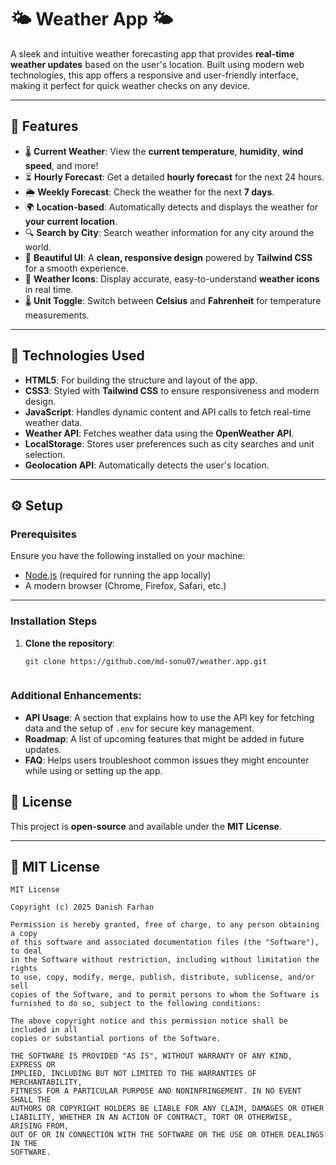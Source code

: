 # 🌤️ Weather App 🌤️

A sleek and intuitive weather forecasting app that provides **real-time weather updates** based on the user's location. Built using modern web technologies, this app offers a responsive and user-friendly interface, making it perfect for quick weather checks on any device.

---

## 📱 Features

- 🌡️ **Current Weather**: View the **current temperature**, **humidity**, **wind speed**, and more!
- ⏳ **Hourly Forecast**: Get a detailed **hourly forecast** for the next 24 hours.
- 🌦️ **Weekly Forecast**: Check the weather for the next **7 days**.
- 🌍 **Location-based**: Automatically detects and displays the weather for **your current location**.
- 🔍 **Search by City**: Search weather information for any city around the world.
- 💅 **Beautiful UI**: A **clean, responsive design** powered by **Tailwind CSS** for a smooth experience.
- 🌈 **Weather Icons**: Display accurate, easy-to-understand **weather icons** in real time.
- 🌡️ **Unit Toggle**: Switch between **Celsius** and **Fahrenheit** for temperature measurements.

---

## 🚀 Technologies Used

- **HTML5**: For building the structure and layout of the app.
- **CSS3**: Styled with **Tailwind CSS** to ensure responsiveness and modern design.
- **JavaScript**: Handles dynamic content and API calls to fetch real-time weather data.
- **Weather API**: Fetches weather data using the **OpenWeather API**.
- **LocalStorage**: Stores user preferences such as city searches and unit selection.
- **Geolocation API**: Automatically detects the user's location.

---

## ⚙️ Setup

### Prerequisites

Ensure you have the following installed on your machine:

- [Node.js](https://nodejs.org/) (required for running the app locally)
- A modern browser (Chrome, Firefox, Safari, etc.)

---

### Installation Steps

1. **Clone the repository**:
   ```bash
   git clone https://github.com/md-sonu07/weather.app.git



### Additional Enhancements:
- **API Usage**: A section that explains how to use the API key for fetching data and the setup of `.env` for secure key management.
- **Roadmap**: A list of upcoming features that might be added in future updates.
- **FAQ**: Helps users troubleshoot common issues they might encounter while using or setting up the app.

## 📜 License
This project is **open-source** and available under the **MIT License**.

---

## 📄 MIT License

```
MIT License

Copyright (c) 2025 Danish Farhan

Permission is hereby granted, free of charge, to any person obtaining a copy
of this software and associated documentation files (the "Software"), to deal
in the Software without restriction, including without limitation the rights
to use, copy, modify, merge, publish, distribute, sublicense, and/or sell
copies of the Software, and to permit persons to whom the Software is
furnished to do so, subject to the following conditions:

The above copyright notice and this permission notice shall be included in all
copies or substantial portions of the Software.

THE SOFTWARE IS PROVIDED "AS IS", WITHOUT WARRANTY OF ANY KIND, EXPRESS OR
IMPLIED, INCLUDING BUT NOT LIMITED TO THE WARRANTIES OF MERCHANTABILITY,
FITNESS FOR A PARTICULAR PURPOSE AND NONINFRINGEMENT. IN NO EVENT SHALL THE
AUTHORS OR COPYRIGHT HOLDERS BE LIABLE FOR ANY CLAIM, DAMAGES OR OTHER
LIABILITY, WHETHER IN AN ACTION OF CONTRACT, TORT OR OTHERWISE, ARISING FROM,
OUT OF OR IN CONNECTION WITH THE SOFTWARE OR THE USE OR OTHER DEALINGS IN THE
SOFTWARE.
```
